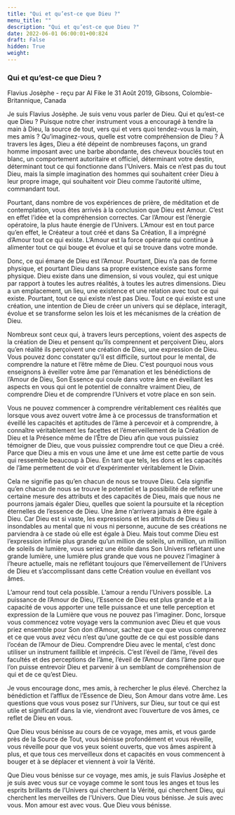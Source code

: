 ```yaml
---
title: "Qui et qu’est-ce que Dieu ?"
menu_title: ""
description: "Qui et qu’est-ce que Dieu ?"
date: 2022-06-01 06:00:01+00:824
draft: False
hidden: True
weight:
---
```

### Qui et qu’est-ce que Dieu ?

Flavius Josèphe - reçu par Al Fike le 31 Août 2019, Gibsons, Colombie-Britannique, Canada

Je suis Flavius Josèphe. Je suis venu vous parler de Dieu. Qui et qu’est-ce que Dieu ? Puisque notre cher instrument vous a encouragé à tendre la main à Dieu, la source de tout, vers qui et vers quoi tendez-vous la main, mes amis ? Qu’imaginez-vous, quelle est votre compréhension de Dieu ? À travers les âges, Dieu a été dépeint de nombreuses façons, un grand homme imposant avec une barbe abondante, des cheveux bouclés tout en blanc, un comportement autoritaire et officiel, déterminant votre destin, déterminant tout ce qui fonctionne dans l'Univers. Mais ce n’est pas du tout Dieu, mais la simple imagination des hommes qui souhaitent créer Dieu à leur propre image, qui souhaitent voir Dieu comme l’autorité ultime, commandant tout.

Pourtant, dans nombre de vos expériences de prière, de méditation et de contemplation, vous êtes arrivés à la conclusion que Dieu est Amour. C’est en effet l’idée et la compréhension correctes. Car l’Amour est l’énergie opératoire, la plus haute énergie de l’Univers. L’Amour est en tout parce qu’en effet, le Créateur a tout créé et dans Sa Création, Il a imprégné d’Amour tout ce qui existe. L’Amour est la force opérante qui continue à alimenter tout ce qui bouge et évolue et qui se trouve dans votre monde.

Donc, ce qui émane de Dieu est l’Amour. Pourtant, Dieu n’a pas de forme physique, et pourtant Dieu dans sa propre existence existe sans forme physique. Dieu existe dans une dimension, si vous voulez, qui est unique par rapport à toutes les autres réalités, à toutes les autres dimensions. Dieu a un emplacement, un lieu, une existence et une relation avec tout ce qui existe. Pourtant, tout ce qui existe n’est pas Dieu. Tout ce qui existe est une création, une intention de Dieu de créer un univers qui se déplace, interagit, évolue et se transforme selon les lois et les mécanismes de la création de Dieu.

Nombreux sont ceux qui, à travers leurs perceptions, voient des aspects de la création de Dieu et pensent qu’ils comprennent et perçoivent Dieu, alors qu’en réalité ils perçoivent une création de Dieu, une expression de Dieu. Vous pouvez donc constater qu’il est difficile, surtout pour le mental, de comprendre la nature et l’être même de Dieu. C’est pourquoi nous vous enseignons à éveiller votre âme par l’émanation et les bénédictions de l’Amour de Dieu, Son Essence qui coule dans votre âme en éveillant les aspects en vous qui ont le potentiel de connaître vraiment Dieu, de comprendre Dieu et de comprendre l’Univers et votre place en son sein.

Vous ne pouvez commencer à comprendre véritablement ces réalités que lorsque vous avez ouvert votre âme à ce processus de transformation et éveillé les capacités et aptitudes de l’âme à percevoir et à comprendre, à connaître véritablement les facettes et l’émerveillement de la Création de Dieu et la Présence même de l’Être de Dieu afin que vous puissiez témoigner de Dieu, que vous puissiez comprendre tout ce que Dieu a créé. Parce que Dieu a mis en vous une âme et une âme est cette partie de vous qui ressemble beaucoup à Dieu. En tant que tels, les dons et les capacités de l’âme permettent de voir et d’expérimenter véritablement le Divin.

Cela ne signifie pas qu’en chacun de nous se trouve Dieu. Cela signifie qu’en chacun de nous se trouve le potentiel et la possibilité de refléter une certaine mesure des attributs et des capacités de Dieu, mais que nous ne pourrons jamais égaler Dieu, quelles que soient la poursuite et la réception éternelles de l’essence de Dieu. Une âme n’arrivera jamais à être égale à Dieu. Car Dieu est si vaste, les expressions et les attributs de Dieu si insondables au mental que ni vous ni personne, aucune de ses créations ne parviendra à ce stade où elle est égale à Dieu. Mais tout comme Dieu est l’expression infinie plus grande qu’un million de soleils, un million, un million de soleils de lumière, vous seriez une étoile dans Son Univers reflétant une grande lumière, une lumière plus grande que vous ne pouvez l’imaginer à l’heure actuelle, mais ne reflétant toujours que l’émerveillement de l’Univers de Dieu et s’accomplissant dans cette Création voulue en éveillant vos âmes.

L’amour rend tout cela possible. L’amour a rendu l’Univers possible. La puissance de l’Amour de Dieu, l’Essence de Dieu est plus grande et a la capacité de vous apporter une telle puissance et une telle perception et expression de la Lumière que vous ne pouvez pas l’imaginer. Donc, lorsque vous commencez votre voyage vers la communion avec Dieu et que vous priez ensemble pour Son don d’Amour, sachez que ce que vous comprenez et ce que vous avez vécu n’est qu’une goutte de ce qui est possible dans l’océan de l’Amour de Dieu. Comprendre Dieu avec le mental, c’est donc utiliser un instrument faillible et imprécis. C’est l’éveil de l’âme, l’éveil des facultés et des perceptions de l’âme, l’éveil de l’Amour dans l’âme pour que l’on puisse entrevoir Dieu et parvenir à un semblant de compréhension de qui et de ce qu’est Dieu.

Je vous encourage donc, mes amis, à rechercher le plus élevé. Cherchez la bénédiction et l’afflux de l’Essence de Dieu, Son Amour dans votre âme. Les questions que vous vous posez sur l’Univers, sur Dieu, sur tout ce qui est utile et significatif dans la vie, viendront avec l’ouverture de vos âmes, ce reflet de Dieu en vous.

Que Dieu vous bénisse au cours de ce voyage, mes amis, et vous garde près de la Source de Tout, vous bénisse profondément et vous réveille, vous réveille pour que vos yeux soient ouverts, que vos âmes aspirent à plus, et que tous ces merveilleux dons et capacités en vous commencent à bouger et à se déplacer et viennent à voir la Vérité.

Que Dieu vous bénisse sur ce voyage, mes amis, je suis Flavius Josèphe et je suis avec vous sur ce voyage comme le sont tous les anges et tous les esprits brillants de l’Univers qui cherchent la Vérité, qui cherchent Dieu, qui cherchent les merveilles de l’Univers. Que Dieu vous bénisse. Je suis avec vous. Mon amour est avec vous. Que Dieu vous bénisse.



